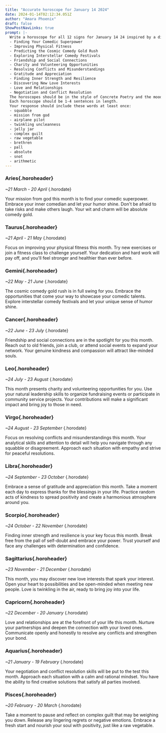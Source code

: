 ```yaml
---
title: "Accurate horoscope for January 14 2024"
date: 2024-01-14T02:12:34.051Z
author: "Amara Phoenix"
draft: false
ShowPostNavLinks: true
prompt: |-
  Write a horoscope for all 12 signs for January 14 24 inspired by a different focus for each. Ensure you do not include the focus in the response:
  - Finding Your Comedic Superpower
  - Improving Physical Fitness
  - Predicting the Cosmic Comedy Gold Rush
  - Exploring Interstellar Comedy Festivals
  - Friendship and Social Connections
  - Charity and Volunteering Opportunities
  - Resolving Conflicts and Misunderstandings
  - Gratitude and Appreciation
  - Finding Inner Strength and Resilience
  - Discovering New Love Interests
  - Love and Relationships
  - Negotiation and Conflict Resolution
  The horoscopes should be in the style of Concrete Poetry and the mood of optimistic
  Each horoscope should be 1-4 sentences in length.
  Your response should include these words at least once:
  - squabble
  - mission from god
  - airplane pilot
  - twinkling uncleanness
  - jelly jar
  - complex guilt
  - raw vegetable
  - brethren
  - pall
  - absolute
  - snot
  - arithmetic
---
```


### Aries{.horoheader}

*~21 March - 20 April*
{.horodate}

Your mission from god this month is to find your comedic superpower. Embrace your inner comedian and let your humor shine. Don't be afraid to take risks and make others laugh. Your wit and charm will be absolute comedy gold.


### Taurus{.horoheader}

*~21 April - 21 May*
{.horodate}

Focus on improving your physical fitness this month. Try new exercises or join a fitness class to challenge yourself. Your dedication and hard work will pay off, and you'll feel stronger and healthier than ever before.


### Gemini{.horoheader}

*~22 May - 21 June*
{.horodate}

The cosmic comedy gold rush is in full swing for you. Embrace the opportunities that come your way to showcase your comedic talents. Explore interstellar comedy festivals and let your unique sense of humor shine.


### Cancer{.horoheader}

*~22 June - 23 July*
{.horodate}

Friendship and social connections are in the spotlight for you this month. Reach out to old friends, join a club, or attend social events to expand your network. Your genuine kindness and compassion will attract like-minded souls.


### Leo{.horoheader}

*~24 July - 23 August*
{.horodate}

This month presents charity and volunteering opportunities for you. Use your natural leadership skills to organize fundraising events or participate in community service projects. Your contributions will make a significant impact and bring joy to those in need.


### Virgo{.horoheader}

*~24 August - 23 September*
{.horodate}

Focus on resolving conflicts and misunderstandings this month. Your analytical skills and attention to detail will help you navigate through any squabble or disagreement. Approach each situation with empathy and strive for peaceful resolutions.


### Libra{.horoheader}

*~24 September - 23 October*
{.horodate}

Embrace a sense of gratitude and appreciation this month. Take a moment each day to express thanks for the blessings in your life. Practice random acts of kindness to spread positivity and create a harmonious atmosphere around you.


### Scorpio{.horoheader}

*~24 October - 22 November*
{.horodate}

Finding inner strength and resilience is your key focus this month. Break free from the pall of self-doubt and embrace your power. Trust yourself and face any challenges with determination and confidence.


### Sagittarius{.horoheader}

*~23 November - 21 December*
{.horodate}

This month, you may discover new love interests that spark your interest. Open your heart to possibilities and be open-minded when meeting new people. Love is twinkling in the air, ready to bring joy into your life.


### Capricorn{.horoheader}

*~22 December - 20 January*
{.horodate}

Love and relationships are at the forefront of your life this month. Nurture your partnerships and deepen the connection with your loved ones. Communicate openly and honestly to resolve any conflicts and strengthen your bond.


### Aquarius{.horoheader}

*~21 January - 19 February*
{.horodate}

Your negotiation and conflict resolution skills will be put to the test this month. Approach each situation with a calm and rational mindset. You have the ability to find creative solutions that satisfy all parties involved.


### Pisces{.horoheader}

*~20 February - 20 March*
{.horodate}

Take a moment to pause and reflect on complex guilt that may be weighing you down. Release any lingering regrets or negative emotions. Embrace a fresh start and nourish your soul with positivity, just like a raw vegetable.

